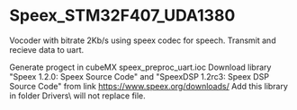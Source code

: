 # Speex_STM32F407_UDA1380
Vocoder with bitrate 2Kb/s using speex codec for speech. Transmit and recieve data to uart.

Generate progect in cubeMX speex_preproc_uart.ioc
Download library "Speex 1.2.0: Speex Source Code" and "SpeexDSP 1.2rc3: Speex DSP Source Code" from link https://www.speex.org/downloads/
Add this library in folder Drivers\ will not replace file.

